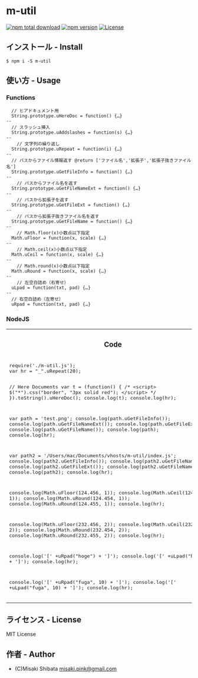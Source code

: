 # m-util
[![npm total download](https://img.shields.io/npm/dt/m-util.svg?style=flat)](https://www.npmjs.com/package/m-util)
[![npm version](https://badge.fury.io/js/m-util.svg?style=flat)](https://badge.fury.io/js/m-util)
[![License](http://img.shields.io/badge/license-MIT-blue.svg?style=flat)](http://ruedap.mit-license.org/2015)

## インストール - Install
```
$ npm i -S m-util
```

## 使い方 - Usage

### Functions
```
  // ヒアドキュメント用
  String.prototype.uHereDoc = function() {…}
--
  // スラッシュ挿入
  String.prototype.uAddslashes = function(s) {…}
--
    // 文字列の繰り返し
  String.prototype.uRepeat = function(i) {…}
--
  // パスからファイル情報返す @return ['ファイル名','拡張子','拡張子抜きファイル名']
  String.prototype.uGetFileInfo = function() {…}
--
    // パスからファイル名を返す
  String.prototype.uGetFileNameExt = function() {…}
--
    // パスから拡張子を返す
  String.prototype.uGetFileExt = function() {…}
--
    // パスから拡張子抜きファイル名を返す
  String.prototype.uGetFileName = function() {…}
--
    // Math.floor(x)小数点以下指定
  Math.uFloor = function(x, scale) {…}
--
    // Math.ceil(x)小数点以下指定
  Math.uCeil = function(x, scale) {…}
--
    // Math.round(x)小数点以下指定
  Math.uRound = function(x, scale) {…}
--
    // 左空白詰め（右寄せ）
  uLpad = function(txt, pad) {…}
--
  // 右空白詰め（左寄せ）
  uRpad = function(txt, pad) {…}
```

### NodeJS
<table>
<tr>
  <th><h3>Code</h3></th>
  <th><h3>Result</h3></th>
</tr>
<tr>
  <td>
  <div class="highlight highlight-source-js">
    <pre class="rich-diff-level-zero">
require('./m-util.js');
var hr = "_".uRepeat(20);

// Here Documents
var t = (function() {
  /*
  &lt;script&gt;
  $(&quot;*&quot;).css(&quot;border&quot;, &quot;3px solid red&quot;);
  &lt;/script&gt;
  */
}).toString().uHereDoc();
console.log(t);
console.log(hr);

var path = 'test.png';
console.log(path.uGetFileInfo());
console.log(path.uGetFileNameExt());
console.log(path.uGetFileExt());
console.log(path.uGetFileName());
console.log(path);
console.log(hr);

var path2 = '/Users/mac/Documents/vhosts/m-util/index.js';
console.log(path2.uGetFileInfo());
console.log(path2.uGetFileNameExt());
console.log(path2.uGetFileExt());
console.log(path2.uGetFileName());
console.log(path2);
console.log(hr);

console.log(Math.uFloor(124.456, 1));
console.log(Math.uCeil(124.456, 1));
console.log(Math.uRound(124.454, 1));
console.log(Math.uRound(124.455, 1));
console.log(hr);

console.log(Math.uFloor(232.456, 2));
console.log(Math.uCeil(232.456, 2));
console.log(Math.uRound(232.454, 2));
console.log(Math.uRound(232.455, 2));
console.log(hr);

console.log('[' +uRpad("hoge") + ']');
console.log('[' +uLpad("hoge") + ']');
console.log(hr);

console.log('[' +uRpad("fuga", 10) + ']');
console.log('[' +uLpad("fuga", 10) + ']');
console.log(hr);
    </pre>
  </div>
  </td>
  <td>
  <pre class="rich-diff-level-zero">
# node example.js
function () {
  /*
  &lt;script&gt;
  $(&quot;*&quot;).css(&quot;border&quot;, &quot;3px solid red&quot;);
  &lt;/script&gt;
  */
}
____________________
[ 'test.png', 'png', 'test' ]
test.png
png
test
test.png
____________________
[ 'index.js', 'js', 'index' ]
index.js
js
index
/Users/mac/Documents/vhosts/m-util/index.js
____________________
124.4
124.5
124.5
124.5
____________________
232.45
232.46
232.45
232.46
____________________
[hoge                                     ]
[                                     hoge]
____________________
[fuga       ]
[       fuga]
____________________
  </pre>
  </td>
</tr>
</table>

## ライセンス - License
MIT License


## 作者 - Author
- (C)Misaki Shibata <misaki.pink@gmail.com>

